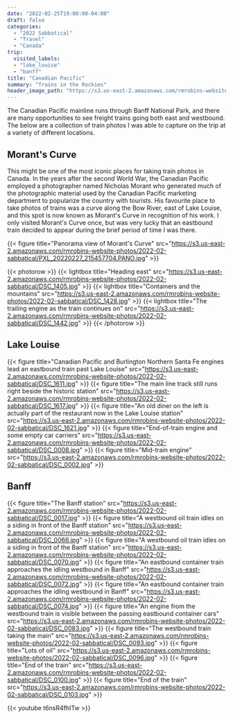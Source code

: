 ```yaml
---
date: "2022-02-25T19:00:00-04:00"
draft: false
categories:
  - "2022 Sabbatical"
  - "Travel"
  - "Canada"
trip:
  visited_labels:
  - "lake_louise"
  - "banff"
title: "Canadian Pacific"
summary: "Trains in the Rockies"
header_image_path: "https://s3.us-east-2.amazonaws.com/rmrobins-website-photos/2022-02-sabbatical/DSC_1403.jpg"
---
```


The Canadian Pacific mainline runs through Banff National Park, and there are many opportunities to see freight trains going both east and westbound. The below are a collection of train photos I was able to capture on the trip at a variety of different locations.

## Morant's Curve

This might be one of the most iconic places for taking train photos in Canada. In the years after the second World War, the Canadian Pacific employed a photographer named Nicholas Morant who generated much of the photographic material used by the Canadian Pacific marketing department to popularize the country with tourists. His favourite place to take photos of trains was a curve along the Bow River, east of Lake Louise, and this spot is now known as Morant's Curve in recognition of his work. I only visited Morant's Curve once, but was very lucky that an eastbound train decided to appear during the brief period of time I was there.

{{< figure title="Panorama view of Morant's Curve" src="https://s3.us-east-2.amazonaws.com/rmrobins-website-photos/2022-02-sabbatical/PXL_20220227_215457704.PANO.jpg" >}}

{{< photorow >}}
{{< lightbox title="Heading east" src="https://s3.us-east-2.amazonaws.com/rmrobins-website-photos/2022-02-sabbatical/DSC_1405.jpg" >}}
{{< lightbox title="Containers and the mountains" src="https://s3.us-east-2.amazonaws.com/rmrobins-website-photos/2022-02-sabbatical/DSC_1428.jpg" >}}
{{< lightbox title="The trailing engine as the train continues on" src="https://s3.us-east-2.amazonaws.com/rmrobins-website-photos/2022-02-sabbatical/DSC_1442.jpg" >}}
{{< /photorow >}}

## Lake Louise

{{< figure title="Canadian Pacific and Burlington Northern Santa Fe engines lead an eastbound train past Lake Louise" src="https://s3.us-east-2.amazonaws.com/rmrobins-website-photos/2022-02-sabbatical/DSC_1611.jpg" >}}
{{< figure title="The main line track still runs right beside the historic station" src="https://s3.us-east-2.amazonaws.com/rmrobins-website-photos/2022-02-sabbatical/DSC_1617.jpg" >}}
{{< figure title="An old diner on the left is actually part of the restaurant now in the Lake Louise station" src="https://s3.us-east-2.amazonaws.com/rmrobins-website-photos/2022-02-sabbatical/DSC_1621.jpg" >}}
{{< figure title="End-of-train engine and some empty car carriers" src="https://s3.us-east-2.amazonaws.com/rmrobins-website-photos/2022-02-sabbatical/DSC_0008.jpg" >}}
{{< figure title="Mid-train engine" src="https://s3.us-east-2.amazonaws.com/rmrobins-website-photos/2022-02-sabbatical/DSC_0002.jpg" >}}


## Banff

{{< figure title="The Banff station" src="https://s3.us-east-2.amazonaws.com/rmrobins-website-photos/2022-02-sabbatical/DSC_0017.jpg" >}}
{{< figure title="A westbound oil train idles on a siding in front of the Banff station" src="https://s3.us-east-2.amazonaws.com/rmrobins-website-photos/2022-02-sabbatical/DSC_0066.jpg" >}}
{{< figure title="A westbound oil train idles on a siding in front of the Banff station" src="https://s3.us-east-2.amazonaws.com/rmrobins-website-photos/2022-02-sabbatical/DSC_0070.jpg" >}}
{{< figure title="An eastbound container train approaches the idling westbound in Banff" src="https://s3.us-east-2.amazonaws.com/rmrobins-website-photos/2022-02-sabbatical/DSC_0072.jpg" >}}
{{< figure title="An eastbound container train approaches the idling westbound in Banff" src="https://s3.us-east-2.amazonaws.com/rmrobins-website-photos/2022-02-sabbatical/DSC_0074.jpg" >}}
{{< figure title="An engine from the westbound train is visible between the passing eastbound container cars" src="https://s3.us-east-2.amazonaws.com/rmrobins-website-photos/2022-02-sabbatical/DSC_0083.jpg" >}}
{{< figure title="The westbound train taking the main" src="https://s3.us-east-2.amazonaws.com/rmrobins-website-photos/2022-02-sabbatical/DSC_0093.jpg" >}}
{{< figure title="Lots of oil" src="https://s3.us-east-2.amazonaws.com/rmrobins-website-photos/2022-02-sabbatical/DSC_0096.jpg" >}}
{{< figure title="End of the train" src="https://s3.us-east-2.amazonaws.com/rmrobins-website-photos/2022-02-sabbatical/DSC_0100.jpg" >}}
{{< figure title="End of the train" src="https://s3.us-east-2.amazonaws.com/rmrobins-website-photos/2022-02-sabbatical/DSC_0103.jpg" >}}

{{< youtube t6nsR4fhITw >}}
